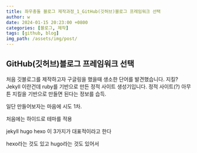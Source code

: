 ```yaml
---
title: 좌우충돌 블로그 제작과정_1_GitHub(깃허브)블로그 프레임워크 선택
author: w
date: 2024-01-15 20:23:00 +0800
categories: [블로그, 제작]
tags: [github, blog]
img_path: /assets/img/post/
---
```


## GitHub(깃허브)블로그 프레임워크 선택

처음 깃블로그를 제작하고자 구글링을 했을때 생소한 단어를 발견했습니다.
지킬? Jekyll 이란건데 ruby를 기반으로 만든 정적 사이트 생성기입니다.
정적 사이트(?) 아무튼 지킬을 기반으로 만들면 된다는 정보를 습득.

일단 만들어보자는 마음에 시도 1차.

처음에는 하이드로 테마를 적용

jekyll hugo hexo 이 3가지가 대표적이라고 한다

hexo라는 것도 있고 hugo라는 것도 있어서
